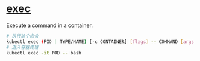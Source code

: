 # [exec](https://kubernetes.io/docs/reference/generated/kubectl/kubectl-commands#exec)

Execute a command in a container.

```bash
# 执行单个命令
kubectl exec (POD | TYPE/NAME) [-c CONTAINER] [flags] -- COMMAND [args...]
# 进入容器终端
kubectl exec -it POD -- bash
```
